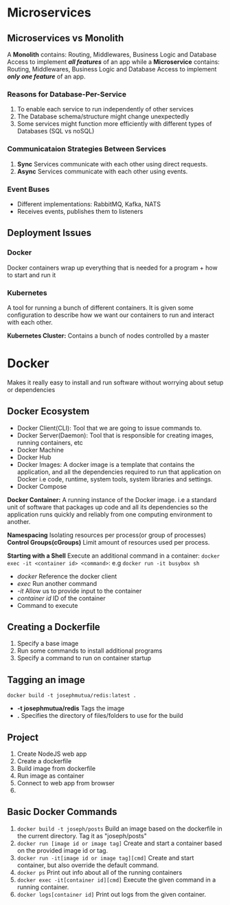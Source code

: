 # Microservices

## Microservices vs Monolith

A **Monolith** contains: Routing, Middlewares, Business Logic and Database Access to implement **_all features_** of an app while a **Microservice** contains: Routing, Middlewares, Business Logic and Database Access to implement **_only one feature_** of an app.

### Reasons for Database-Per-Service

1. To enable each service to run independently of other services
2. The Database schema/structure might change unexpectedly
3. Some services might function more efficiently with different types of Databases (SQL vs noSQL)

### Communicataion Strategies Between Services

1. **Sync** Services communicate with each other using direct requests.
2. **Async** Services communicate with each other using events.

### Event Buses
- Different implementations: RabbitMQ, Kafka, NATS
- Receives events, publishes them to listeners

## Deployment Issues

### Docker

Docker containers wrap up everything that is needed for a program + how to start and run it

### Kubernetes

A tool for running a bunch of different containers.
It is given some configuration to describe how we want our containers to run and interact with each other.

**Kubernetes Cluster:** Contains a bunch of nodes controlled by a master

# Docker

Makes it really easy to install and run software without worrying about setup or dependencies

## Docker Ecosystem

- Docker Client(CLI): Tool that we are going to issue commands to.
- Docker Server(Daemon): Tool that is responsible for creating images, running containers, etc
- Docker Machine
- Docker Hub
- Docker Images: A docker image is a template that contains the application, and all the dependencies required to run that application on Docker i.e code, runtime, system tools, system libraries and settings.
- Docker Compose

**Docker Container:** A running instance of the Docker image. i.e a standard unit of software that packages up code and all its dependencies so the application runs quickly and reliably from one computing environment to another.

**Namespacing** Isolating resources per process(or group of processes)
**Control Groups(cGroups)** Limit amount of resources used per process.

**Starting with a Shell**
Execute an additional command in a container: `docker exec -it <container id> <command>`: e.g `docker run -it busybox sh`
-   *docker* Reference the docker client
-   *exec* Run another command
-   *-it* Allow us to provide input to the container
-   *container id* ID of the container
-   <command> Command to execute
  
## Creating a Dockerfile
1. Specify a base image
2. Run some commands to install additional programs
3. Specify a command to run on container startup

## Tagging an image
`docker build -t josephmutua/redis:latest .`
- **-t josephmutua/redis** Tags the image
- **.** Specifies the directory of files/folders to use for the build

## Project
1. Create NodeJS web app
2. Create a dockerfile
3. Build image from dockerfile
4. Run image as container
5. Connect to web app from browser
6. 
## Basic Docker Commands
1. `docker build -t joseph/posts` Build an image based on the dockerfile in the current directory. Tag it as "joseph/posts"
2. `docker run [image id or image tag]` Create and start a container based on the provided image id or tag.
3. `docker run -it[image id or image tag][cmd]` Create and start container, but also override the default command.
4. `docker ps` Print out info about all of the running containers
5. `docker exec -it[container id][cmd]` Execute the given command in a running container.
6. `docker logs[container id]` Print out logs from the given container.
